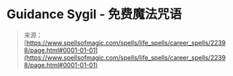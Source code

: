 <!--yml

category: 未分类

date: 2024-06-12 19:06:39

-->

# Guidance Sygil - 免费魔法咒语

> 来源：[https://www.spellsofmagic.com/spells/life_spells/career_spells/22398/page.html#0001-01-01](https://www.spellsofmagic.com/spells/life_spells/career_spells/22398/page.html#0001-01-01)
